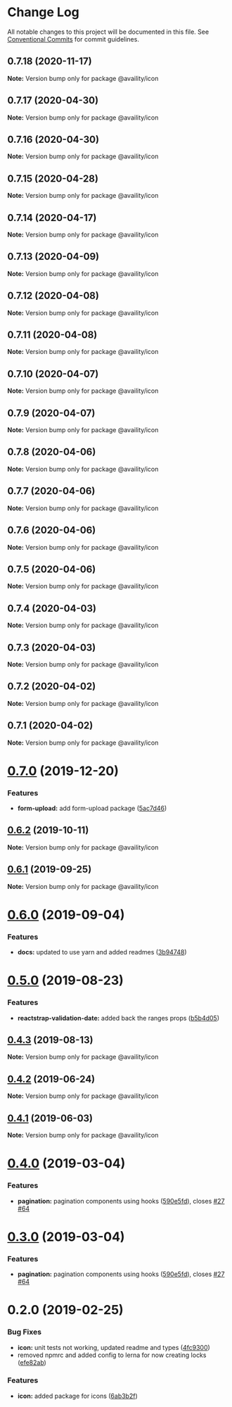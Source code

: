 # Change Log

All notable changes to this project will be documented in this file.
See [Conventional Commits](https://conventionalcommits.org) for commit guidelines.

## 0.7.18 (2020-11-17)

**Note:** Version bump only for package @availity/icon





## 0.7.17 (2020-04-30)

**Note:** Version bump only for package @availity/icon





## 0.7.16 (2020-04-30)

**Note:** Version bump only for package @availity/icon





## 0.7.15 (2020-04-28)

**Note:** Version bump only for package @availity/icon





## 0.7.14 (2020-04-17)

**Note:** Version bump only for package @availity/icon





## 0.7.13 (2020-04-09)

**Note:** Version bump only for package @availity/icon





## 0.7.12 (2020-04-08)

**Note:** Version bump only for package @availity/icon





## 0.7.11 (2020-04-08)

**Note:** Version bump only for package @availity/icon





## 0.7.10 (2020-04-07)

**Note:** Version bump only for package @availity/icon





## 0.7.9 (2020-04-07)

**Note:** Version bump only for package @availity/icon





## 0.7.8 (2020-04-06)

**Note:** Version bump only for package @availity/icon





## 0.7.7 (2020-04-06)

**Note:** Version bump only for package @availity/icon





## 0.7.6 (2020-04-06)

**Note:** Version bump only for package @availity/icon





## 0.7.5 (2020-04-06)

**Note:** Version bump only for package @availity/icon





## 0.7.4 (2020-04-03)

**Note:** Version bump only for package @availity/icon





## 0.7.3 (2020-04-03)

**Note:** Version bump only for package @availity/icon





## 0.7.2 (2020-04-02)

**Note:** Version bump only for package @availity/icon





## 0.7.1 (2020-04-02)

**Note:** Version bump only for package @availity/icon





# [0.7.0](https://github.com/Availity/availity-react/compare/@availity/icon@0.6.2...@availity/icon@0.7.0) (2019-12-20)


### Features

* **form-upload:** add form-upload package ([5ac7d46](https://github.com/Availity/availity-react/commit/5ac7d46cc45a00600bb08002ce075a0a70c5f06d))





## [0.6.2](https://github.com/Availity/availity-react/compare/@availity/icon@0.6.1...@availity/icon@0.6.2) (2019-10-11)

**Note:** Version bump only for package @availity/icon





## [0.6.1](https://github.com/Availity/availity-react/compare/@availity/icon@0.6.0...@availity/icon@0.6.1) (2019-09-25)

**Note:** Version bump only for package @availity/icon





# [0.6.0](https://github.com/Availity/availity-react/compare/@availity/icon@0.5.0...@availity/icon@0.6.0) (2019-09-04)


### Features

* **docs:** updated to use yarn and added readmes ([3b94748](https://github.com/Availity/availity-react/commit/3b94748))





# [0.5.0](https://github.com/Availity/availity-react/compare/@availity/icon@0.4.3...@availity/icon@0.5.0) (2019-08-23)


### Features

* **reactstrap-validation-date:** added back the ranges props ([b5b4d05](https://github.com/Availity/availity-react/commit/b5b4d05))





## [0.4.3](https://github.com/Availity/availity-react/compare/@availity/icon@0.4.2...@availity/icon@0.4.3) (2019-08-13)

**Note:** Version bump only for package @availity/icon





## [0.4.2](https://github.com/Availity/availity-react/compare/@availity/icon@0.4.1...@availity/icon@0.4.2) (2019-06-24)

**Note:** Version bump only for package @availity/icon





## [0.4.1](https://github.com/Availity/availity-react/compare/@availity/icon@0.4.0...@availity/icon@0.4.1) (2019-06-03)

**Note:** Version bump only for package @availity/icon





# [0.4.0](https://github.com/Availity/availity-react/compare/@availity/icon@0.2.0...@availity/icon@0.4.0) (2019-03-04)


### Features

* **pagination:** pagination components using hooks ([590e5fd](https://github.com/Availity/availity-react/commit/590e5fd)), closes [#27](https://github.com/Availity/availity-react/issues/27) [#64](https://github.com/Availity/availity-react/issues/64)





# [0.3.0](https://github.com/Availity/availity-react/compare/@availity/icon@0.2.0...@availity/icon@0.3.0) (2019-03-04)


### Features

* **pagination:** pagination components using hooks ([590e5fd](https://github.com/Availity/availity-react/commit/590e5fd)), closes [#27](https://github.com/Availity/availity-react/issues/27) [#64](https://github.com/Availity/availity-react/issues/64)





# 0.2.0 (2019-02-25)


### Bug Fixes

* **icon:** unit tests not working, updated readme and types ([4fc9300](https://github.com/Availity/availity-react/commit/4fc9300))
* removed npmrc and added config to lerna for now creating locks ([efe82ab](https://github.com/Availity/availity-react/commit/efe82ab))


### Features

* **icon:** added package for icons ([6ab3b2f](https://github.com/Availity/availity-react/commit/6ab3b2f))
